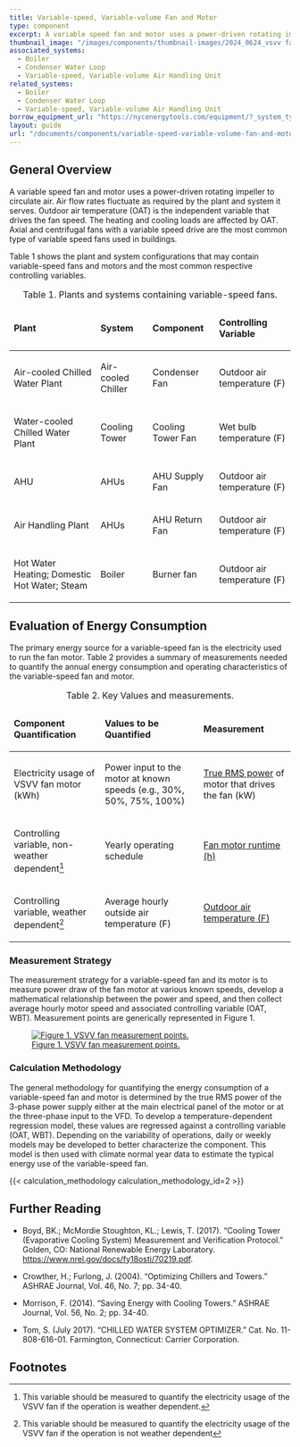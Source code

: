 ```yaml
---
title: Variable-speed, Variable-volume Fan and Motor
type: component
excerpt: A variable speed fan and motor uses a power-driven rotating impeller to circulate air.
thumbnail_image: "/images/components/thumbnail-images/2024_0624_vsvv fan component_thumbnail.png"
associated_systems:
  - Boiler
  - Condenser Water Loop
  - Variable-speed, Variable-volume Air Handling Unit
related_systems:
  - Boiler
  - Condenser Water Loop
  - Variable-speed, Variable-volume Air Handling Unit
borrow_equipment_url: "https://nycenergytools.com/equipment/?_system_type=electric-motors-and-drives"
layout: guide
url: "/documents/components/variable-speed-variable-volume-fan-and-motor"
---
```


## General Overview

A variable speed fan and motor uses a power-driven rotating impeller to circulate air. Air flow rates fluctuate as required by the plant and system it serves.  Outdoor air temperature (OAT) is the independent variable that drives the fan speed. The heating and cooling loads are affected by OAT. Axial and centrifugal fans with a variable speed drive are the most common type of variable speed fans used in buildings.  

Table 1 shows the plant and system configurations that may contain variable-speed fans and motors and the most common respective controlling variables. 

<table>
    <caption>Table 1. Plants and systems containing variable-speed fans.</caption>
    <thead>
        <tr>
            <td>
                <p><strong>Plant</strong></p>
            </td>
            <td>
                <p><strong>System</strong></p>
            </td>
            <td>
                <p><strong>Component</strong></p>
            </td>
            <td>
                <p><strong>Controlling Variable</strong></p>
            </td>
        </tr>
    <tbody>
        <tr>
            <td>
                <p>Air-cooled Chilled Water Plant</p>
            </td>
            <td>
                <p>Air-cooled Chiller</p>
            </td>
            <td>
                <p>Condenser Fan</p>
            </td>
            <td>
                <p>Outdoor air temperature (F)</p>
            </td>
        </tr>
        <tr>
            <td>
                <p>Water-cooled Chilled Water Plant</p>
            </td>
            <td>
                <p>Cooling Tower</p>
            </td>
            <td>
                <p>Cooling Tower Fan</p>
            </td>
            <td>
                <p>Wet bulb temperature (F)</p>
            </td>
        </tr>
        <tr>
            <td>
                <p>AHU</p>
            </td>
            <td>
                <p>AHUs</p>
            </td>
            <td>
                <p>AHU Supply Fan</p>
            </td>
            <td>
                <p>Outdoor air temperature (F)</p>
            </td>
        </tr>
        <tr>
            <td>
                <p>Air Handling Plant</p>
            </td>
            <td>
                <p>AHUs</p>
            </td>
            <td>
                <p>AHU Return Fan</p>
            </td>
            <td>
                <p>Outdoor air temperature (F)</p>
            </td>
        </tr>
        <tr>
            <td>
                <p>Hot Water Heating; Domestic Hot Water; Steam</p>
            </td>
            <td>
                <p>Boiler</p>
            </td>
            <td>
                <p>Burner fan</p>
            </td>
            <td>
                <p>Outdoor air temperature (F)</p>
            </td>
        </tr>
    </tbody>
</table>

## Evaluation of Energy Consumption
The primary energy source for a variable-speed fan is the electricity used to run the fan motor. Table 2 provides a summary of measurements needed to quantify the annual energy consumption and operating characteristics of the variable-speed fan and motor.

<table>
    <caption>Table 2. Key Values and measurements.</caption>
    <thead>
        <tr>
            <td>
                <p><strong>Component Quantification</strong></p>
            </td>
            <td>
                <p><strong>Values to be Quantified</strong></p>
            </td>
            <td>
                <p><strong>Measurement</strong></p>
            </td>
        </tr>
    <tbody>
        <tr>
            <td>
                <p>Electricity usage of VSVV fan motor (kWh)</p>
            </td>
            <td>
                <p>Power input to the motor at known speeds (e.g., 30%, 50%, 75%, 100%)</p>
            </td>
            <td>
                <p><a href="/documents/measurement-technique/true-rms-power">True RMS power</a> of motor that drives the fan (kW)</p>
            </td>
        </tr>
        <tr>
<td>

Controlling variable, non-weather dependent[^1]

</td>
            <td>
                <p>Yearly operating schedule</p>
            </td>
            <td>
                <p><a href="/documents/measurement-technique/motor-runtime">Fan motor runtime (h)</a></p>
            </td>
        </tr>
        <tr>
<td>

Controlling variable, weather dependent[^2]

</td>
            <td>
                <p>Average hourly outside air temperature (F)</p>
            </td>
            <td>
                <p><a href="/documents/measurement-technique/outdoor-air-temperature">Outdoor air temperature (F)</a></p>
            </td>
        </tr>
    </tbody>
</table>

### Measurement Strategy

The measurement strategy for a variable-speed fan and its motor is to measure power draw of the fan motor at various known speeds, develop a mathematical relationship between the power and speed, and then collect average hourly motor speed and associated controlling variable (OAT, WBT). Measurement points are generically represented in Figure 1. 

<!-- Temporary image until new one given by Orlando -->
<a href="/images/components/Measurement-boundary-of-a-fan-motor-with-VFD.png">
<figure class="figure">
  <img src="/images/components/Measurement-boundary-of-a-fan-motor-with-VFD.png" class="figure-img img-fluid rounded" alt="Figure 1. VSVV fan measurement points.">
  <figcaption class="figure-caption text-left">Figure 1. VSVV fan measurement points.</figcaption>
</figure>
</a>

### Calculation Methodology

The general methodology for quantifying the energy consumption of a variable-speed fan and motor is determined by the true RMS power of the 3-phase power supply either at the main electrical panel of the motor or at the three-phase input to the VFD. To develop a temperature-dependent regression model, these values are regressed against a controlling variable (OAT, WBT). Depending on the variability of operations, daily or weekly models may be developed to better characterize the component. This model is then used with climate normal year data to estimate the typical energy use of the variable-speed fan.  

{{< calculation_methodology calculation_methodology_id=2 >}} 
  
## Further Reading

- Boyd, BK.; McMordie Stoughton, KL.; Lewis, T. (2017). “Cooling Tower (Evaporative Cooling System) Measurement and Verification Protocol.” Golden, CO: National Renewable Energy Laboratory. https://www.nrel.gov/docs/fy18osti/70219.pdf.  

- Crowther, H.; Furlong, J. (2004). “Optimizing Chillers and Towers.” ASHRAE Journal, Vol. 46, No. 7; pp. 34-40. 

- Morrison, F. (2014). “Saving Energy with Cooling Towers.” ASHRAE Journal, Vol. 56, No. 2; pp. 34-40. 

- Tom, S. (July 2017). “CHILLED WATER SYSTEM OPTIMIZER.” Cat. No. 11-808-616-01. Farmington, Connecticut: Carrier Corporation.

## Footnotes

[^1]: This variable should be measured to quantify the electricity usage of the VSVV fan if the operation is weather dependent.
[^2]: This variable should be measured to quantify the electricity usage of the VSVV fan if the operation is not weather dependent
